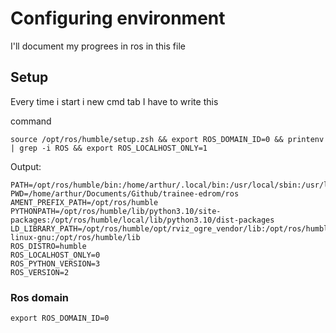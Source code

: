 # Configuring environment

I'll document my progrees in ros in this file

## Setup

Every time i start i new cmd tab I have to write this 

command

```console
source /opt/ros/humble/setup.zsh && export ROS_DOMAIN_ID=0 && printenv | grep -i ROS && export ROS_LOCALHOST_ONLY=1
```


Output:
```console
PATH=/opt/ros/humble/bin:/home/arthur/.local/bin:/usr/local/sbin:/usr/local/bin:/usr/sbin:/usr/bin:/sbin:/bin:/usr/games:/usr/local/games:/snap/bin:/home/arthur/.fzf/bin
PWD=/home/arthur/Documents/Github/trainee-edrom/ros
AMENT_PREFIX_PATH=/opt/ros/humble
PYTHONPATH=/opt/ros/humble/lib/python3.10/site-packages:/opt/ros/humble/local/lib/python3.10/dist-packages
LD_LIBRARY_PATH=/opt/ros/humble/opt/rviz_ogre_vendor/lib:/opt/ros/humble/lib/x86_64-linux-gnu:/opt/ros/humble/lib
ROS_DISTRO=humble
ROS_LOCALHOST_ONLY=0
ROS_PYTHON_VERSION=3
ROS_VERSION=2
```

### Ros domain

```console
export ROS_DOMAIN_ID=0
```







